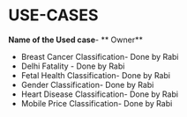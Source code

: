 # USE-CASES
   **Name of the Used case**-          ** Owner**
  *  Breast Cancer Classification-  Done by Rabi
  *  Delhi Fatality -               Done by Rabi
  *  Fetal Health Classification-   Done by Rabi
  *  Gender Classification-         Done by Rabi
  *  Heart Disease Classification-  Done by Rabi
  *  Mobile Price Classification-  Done by Rabi
